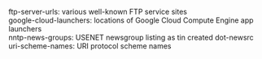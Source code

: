 ftp-server-urls: various well-known FTP service sites  
google-cloud-launchers: locations of Google Cloud Compute Engine app launchers  
nntp-news-groups: USENET newsgroup listing as tin created dot-newsrc  
uri-scheme-names: URI protocol scheme names  
